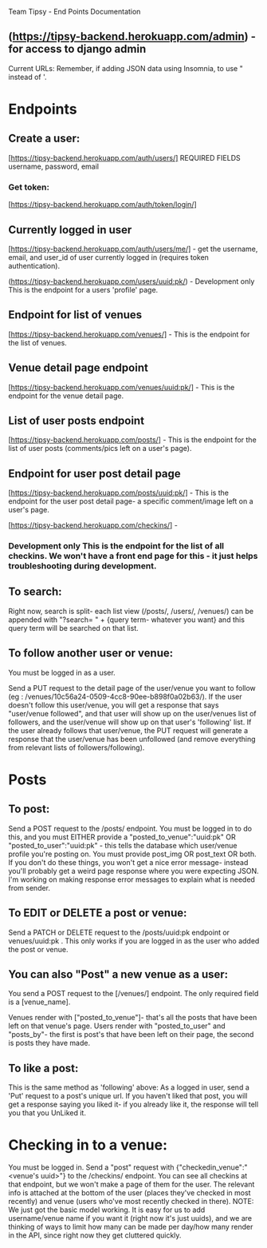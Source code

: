 Team Tipsy - End Points Documentation

## (https://tipsy-backend.herokuapp.com/admin) - for access to django admin
Current URLs:
Remember, if adding JSON data using Insomnia, to use " instead of '.

# Endpoints 

## Create a user: 
 [https://tipsy-backend.herokuapp.com/auth/users/] REQUIRED FIELDS username, password, email

### Get token: 
[https://tipsy-backend.herokuapp.com/auth/token/login/]

## Currently logged in user 
[https://tipsy-backend.herokuapp.com/auth/users/me/] - get the username, email, and user_id of user currently logged in (requires token authentication).

(https://tipsy-backend.herokuapp.com/users/uuid:pk/) - Development only This is the endpoint for a users 'profile' page.

## Endpoint for list of venues
[https://tipsy-backend.herokuapp.com/venues/] - This is the endpoint for the list of venues.

## Venue detail page endpoint
[https://tipsy-backend.herokuapp.com/venues/uuid:pk/] - This is the endpoint for the venue detail page.

## List of user posts endpoint
[https://tipsy-backend.herokuapp.com/posts/] - This is the endpoint for the list of user posts (comments/pics left on a user's page).

## Endpoint for user post detail page
[https://tipsy-backend.herokuapp.com/posts/uuid:pk/] - This is the endpoint for the user post detail page- a specific comment/image left on a user's page.

[https://tipsy-backend.herokuapp.com/checkins/] - 
### Development only This is the endpoint for the list of all checkins. We won't have a front end page for this - it just helps troubleshooting during development.

## To search:
Right now, search is split- each list view (/posts/, /users/, /venues/) can be appended with "?search= " + {query term- whatever you want} and this query term will be searched on that list.

## To follow another user or venue:
You must be logged in as a user.

Send a PUT request to the detail page of the user/venue you want to follow (eg : /venues/10c56a24-0509-4cc8-90ee-b898f0a02b63/). If the user doesn't follow this user/venue, you will get a response that says "user/venue followed", and that user will show up on the user/venues list of followers, and the user/venue will show up on that user's 'following' list. If the user already follows that user/venue, the PUT request will generate a response that the user/venue has been unfollowed (and remove everything from relevant lists of followers/following).

# Posts

## To post: 
Send a POST request to the /posts/ endpoint. You must be logged in to do this, and you must EITHER provide a "posted_to_venue":"uuid:pk" OR "posted_to_user":"uuid:pk" - this tells the database which user/venue profile you're posting on. You must provide post_img OR post_text OR both. If you don't do these things, you won't get a nice error message- instead you'll probably get a weird page response where you were expecting JSON. I'm working on making response error messages to explain what is needed from sender.

## To EDIT or DELETE a post or venue: 
Send a PATCH or DELETE request to the /posts/uuid:pk endpoint or venues/uuid:pk . This only works if you are logged in as the user who added the post or venue.

## You can also "Post" a new venue as a user: 

You send a POST request to the [/venues/] endpoint. The only required field is a [venue_name].

Venues render with ["posted_to_venue"]- that's all the posts that have been left on that venue's page. Users render with "posted_to_user" and "posts_by"- the first is post's that have been left on their page, the second is posts they have made.

## To like a post:
This is the same method as 'following' above: As a logged in user, send a 'Put' request to a post's unique url. If you haven't liked that post, you will get a response saying you liked it- if you already like it, the response will tell you that you UnLiked it.

# Checking in to a venue:
You must be logged in. Send a "post" request with {"checkedin_venue":"<venue's uuid>"} to the /checkins/ endpoint. You can see all checkins at that endpoint, but we won't make a page of them for the user. The relevant info is attached at the bottom of the user (places they've checked in most recently) and venue (users who've most recently checked in there). NOTE: We just got the basic model working. It is easy for us to add username/venue name if you want it (right now it's just uuids), and we are thinking of ways to limit how many can be made per day/how many render in the API, since right now they get cluttered quickly.